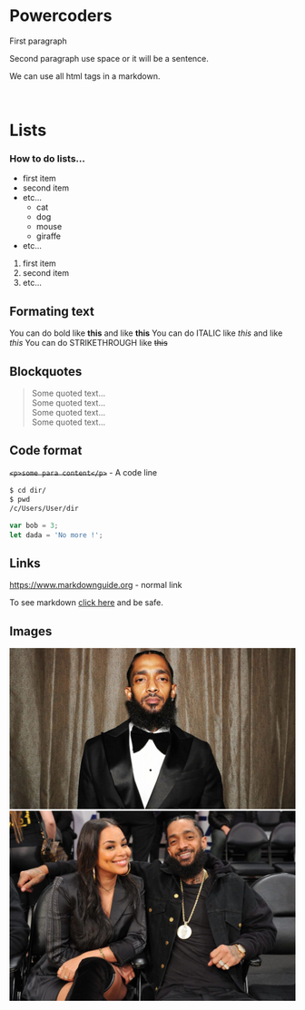 # Powercoders
First paragraph

Second paragraph use space or it will be a sentence.

We can use all html tags in a markdown.

<br>

# Lists
### How to do lists...
* first item
* second item
* etc...
  * cat
  * dog
  * mouse
  * giraffe
* etc...

1. first item
2. second item
3. etc...

## Formating text
You can do bold like **this** and like __this__
You can do ITALIC like *this* and like _this_
You can do STRIKETHROUGH like ~~this~~

## Blockquotes
> Some quoted text...<br>
> Some quoted text...<br>
> Some quoted text...<br>
> Some quoted text...



## Code format
~~`<p>some para content</p>`~~ - A code line

``` shell
$ cd dir/
$ pwd
/c/Users/User/dir
``` 
``` js
var bob = 3;
let dada = 'No more !';
```

## Links
https://www.markdownguide.org - normal link

To see markdown [click here](https://www.markdownguide.org) and be safe.

## Images
![My Image](hussle.jpg)
![My Image](London.jpg)